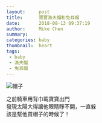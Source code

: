 ```yaml
---
layout:     post
title:      寶寶漁夫帽和兔耳帽
date:       2018-08-13 09:37:19
author:     Mike Chen
summary:    
categories: baby
thumbnail:  heart
tags:
 - baby
 - 漁夫帽
 - 兔耳帽
---
```


![帽子](https://i.imgur.com/tXOu5Bh.png)

之前騎車用背巾載寶寶出門<br>
發現太陽大得讓他眼睛睜不開，一直躲<br>
該是幫他買帽子的時候了！
 